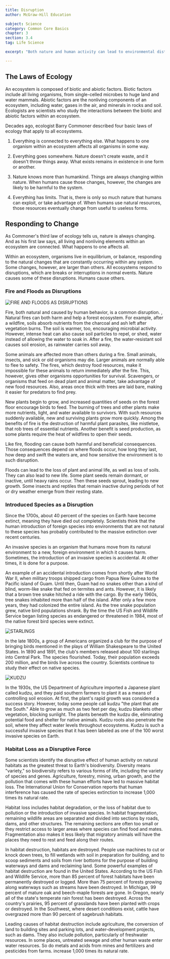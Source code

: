 ```yaml
---
title: Disruption
author: McGraw-Hill Education

subject: Science
category: Common Core Basics
chapter: 3
section: 3.4
tag: Life Science

excerpt: "Both nature and human activity can lead to environmental disturbances and major disruptions. Fires and floods can alter ecosystems in a short time. So can the introduction of exotic or non-native species to an ecosystem, where the species competes for the same resources as native species. In some cases, humans remove ecosystems entirely to create city structures. This lesson introduces you to natural and unnatural ecological disruptions."

---
```

## The Laws of Ecology

An ecosystem is composed of biotic and abiotic factors. Biotic factors include all living organisms, from single-celled microbes to huge land and water mammals. Abiotic factors are the nonliving components of an ecosystem, including water, gases in the air, and minerals in rocks and soil. Ecologists are scientists who study the interactions between the biotic and abiotic factors within an ecosystem.

Decades ago, ecologist Barry Commoner described four basic laws of ecology that apply to all ecosystems.

  1. Everything is connected to everything else. What happens to one organism within an ecosystem affects all organisms in some way.

  1. Everything goes somewhere. Nature doesn't create waste, and it doesn't throw things away. What exists remains in existence in one form or another.

  1. Nature knows more than humankind. Things are always changing within nature. When humans cause those changes, however, the changes are likely to be harmful to the system.

  1. Everything has limits. That is, there is only so much nature that humans can exploit, or take advantage of. When humans use natural resources, those resources eventually change from useful to useless forms.

## Responding to Change

As Commoner's third law of ecology tells us, nature is always changing. And as his first law says, all living and nonliving elements within an ecosystem are connected. What happens to one affects all.

Within an ecosystem, organisms live in equilibrium, or balance, responding to the natural changes that are constantly occurring within any system. Some changes, however, are larger than others. All ecosystems respond to disruptions, which are breaks or interruptions in normal events. Nature causes some of these disruptions. Humans cause others.

### Fire and Floods as Disruptions

![FIRE AND FLOODS AS DISRUPTIONS]()

Fire, both natural and caused by human behavior, is a common disruption. , Natural fires can both harm and help a forest ecosystem. For example, after a wildfire, soils absorb nutrients from the charcoal and ash left after vegetation burns. The soil is warmer, too, encouraging microbial activity. However, intense heat can also cause soil particles to repel, or shed, water instead of allowing the water to soak in. After a fire, the water-resistant soil causes soil erosion, as rainwater carries soil away.

Some animals are affected more than others during a fire. Small animals, insects, and sick or old organisms may die. Larger animals are normally able to flee to safety. The fires, which destroy food resources, make it impossible for these animals to return immediately after the fire. This, however, gives other organisms opportunities for survival. Scavengers, or organisms that feed on dead plant and animal matter, take advantage of new food resources. Also, areas once thick with trees are laid bare, making it easier for predators to find prey.

New plants begin to grow, and increased quantities of seeds on the forest floor encourage birds to feed. The burning of trees and other plants make more nutrients, light, and water available to survivors. With such resources suddenly available, new and surviving plants grow more quickly. Among the benefits of fire is the destruction of harmful plant parasites, like mistletoe, that rob trees of essential nutrients. Another benefit is seed production, as some plants require the heat of wildfires to open their seeds.

Like fire, flooding can cause both harmful and beneficial consequences. Those consequences depend on where floods occur, how long they last, how deep and swift the waters are, and how sensitive the environment is to such disruption.

Floods can lead to the loss of plant and animal life, as well as loss of soils. They can also lead to new life. Some plant seeds remain dormant, or inactive, until heavy rains occur. Then these seeds sprout, leading to new growth. Some insects and reptiles that remain inactive during periods of hot or dry weather emerge from their resting state.

### Introduced Species as a Disruption

Since the 1700s, about 40 percent of the species on Earth have become extinct, meaning they have died out completely. Scientists think that the human introduction of foreign species into environments that are not natural to these species has probably contributed to the massive  extinction over recent centuries.

An invasive species is an organism that humans move from its natural environment to a new, foreign environment in which it causes harm. Sometimes, the introduction of an invasive species is accidental. At other times, it is done for a purpose.

An example of an accidental introduction comes from shortly after World War II, when military troops shipped cargo from Papua New Guinea to the Pacific island of Guam. Until then, Guam had no snakes other than a kind of blind, worm-like snake that fed on termites and ants. However, it is likely that a brown tree snake hitched a ride with the cargo. By the early 1960s, tree snakes inhabited more than half of the island. After only a few more years, they had colonized the entire island. As the tree snake population grew, native bird populations shrank. By the time the US Fish and Wildlife Service began listing species as endangered or threatened in 1984, most of the native forest bird species were extinct.

![STARLINGS]()

In the late 1800s, a group of Americans organized a club for the purpose of bringing birds mentioned in the plays of William Shakespeare to the United States. In 1890 and 1891, the club's members released about 100 starlings into Central Park. The species flourished. Today, their population exceeds 200 million, and the birds live across the country. Scientists continue to study their effect on native species.

![KUDZU]()

In the 1930s, the US Department of Agriculture imported a Japanese plant called kudzu, and they paid southern farmers to plant it as a means of controlling soil erosion. At first, the plant's rapid growth was considered a success story. However, today some people call kudzu "the plant that ate the South." Able to grow as much as two feet per day, kudzu blankets other vegetation, blocking sunlight. The plants beneath the kudzu die, eliminating potential food and shelter for native animals. Kudzu roots also penetrate the soil, where they affect water levels throughout ecosystems. Kudzu is such a successful invasive species that it has been labeled as one of the 100 worst invasive species on Earth.

### Habitat Loss as a Disruptive Force

Some scientists identify the disruptive effect of human activity on natural habitats as the greatest threat to Earth's biodiversity. Diversity means "variety," so biodiversity refers to various forms of life, including the variety of species and genes. Agriculture, forestry, mining, urban growth, and the pollution that comes with these human efforts have led to massive habitat loss. The International Union for Conservation reports that human interference has caused the rate of species extinction to increase 1,000 times its natural rate.

Habitat loss includes habitat degradation, or the loss of habitat due to pollution or the introduction of invasive species. In habitat fragmentation, remaining wildlife areas are separated and divided into sections by roads, dams, and other structures. The remaining sections are often too small or they restrict access to larger areas where species can find food and mates. Fragmentation also makes it less likely that migratory animals will have the places they need to rest and feed along their routes.

In habitat destruction, habitats are destroyed. People use machines to cut or knock down trees, to fill wetlands with soil in preparation for building, and to scoop sediments and soils from river bottoms for the purpose of building waterways and dams and reclaiming land. Some powerful examples of habitat destruction are found in the United States. According to the US Fish and Wildlife Service, more than 85 percent of forest habitats have been permanently destroyed or logged. More than 75 percent of forests growing along waterways such as streams have been destroyed. In Michigan, 99 percent of mature oak and beech-maple forests are gone. In Oregon, nearly all of the state's temperate rain forest has been destroyed. Across the country's prairies, 95 percent of grasslands have been planted with crops or destroyed. In the Southwest, where desert conditions exist, cattle have overgrazed more than 90 percent of sagebrush habitats.

Leading causes of habitat destruction include agriculture, the conversion of land to building sites and parking lots, and water-development projects, such as dams. They also include pollution, particularly of freshwater resources. In some places, untreated sewage and other human waste enter water resources. So do metals and acids from mines and fertilizers and pesticides from farms. increase 1,000 times its natural rate.

